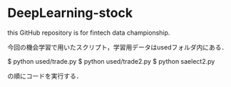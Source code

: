 # DeepLearning-stock

this GitHub repository is for fintech data championship.

今回の機会学習で用いたスクリプト，学習用データはusedフォルダ内にある．

$ python used/trade.py
$ python used/trade2.py
$ python saelect2.py

の順にコードを実行する．
